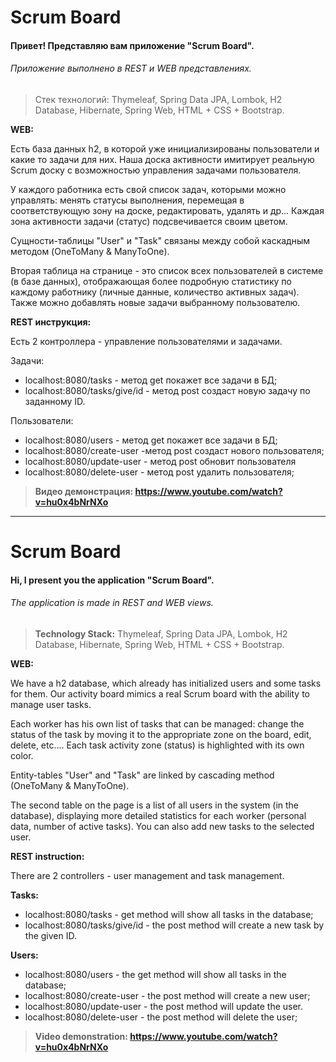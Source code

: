 # Scrum Board
#### Привет! Представляю вам приложение "Scrum Board".

###### Приложение выполнено в REST и WEB представлениях.

> Стек технологий: Thymeleaf, Spring Data JPA, Lombok, H2 Database, Hibernate, Spring Web, HTML + CSS + Bootstrap.

**WEB:**

Есть база данных h2, в которой уже инициализированы пользователи и какие то задачи для них. Наша доска активности имитирует реальную Scrum доску с возможностью управления задачами пользователя.

У каждого работника есть свой список задач, которыми можно управлять: менять статусы выполнения, перемещая в соответствующую зону на доске, редактировать, удалять и др... Каждая зона активности задачи (статус) подсвечивается своим цветом.

Сущности-таблицы "User" и "Task" связаны между собой каскадным методом (OneToMany & ManyToOne).

Вторая таблица на странице - это список всех пользователей в системе (в базе данных), отображающая более подробную статистику по каждому работнику (личные данные, количество активных задач). Также можно добавлять новые задачи выбранному пользователю.

**REST инструкция:**

Есть 2 контроллера - управление пользователями и задачами.

Задачи:
- localhost:8080/tasks - метод get покажет все задачи в БД;
- localhost:8080/tasks/give/id - метод post создаст новую задачу по заданному ID.

Пользователи:
- localhost:8080/users - метод get покажет все задачи в БД;
- localhost:8080/create-user -метод post создаст нового пользователя;
- localhost:8080/update-user - метод post обновит пользователя
- localhost:8080/delete-user - метод post удалить пользователя;

> **Видео демонстрация: https://www.youtube.com/watch?v=hu0x4bNrNXo**

---

# Scrum Board

#### Hi, I present you the application "Scrum Board".

######  The application is made in REST and WEB views.

>  **Technology Stack:** Thymeleaf, Spring Data JPA, Lombok, H2 Database, Hibernate, Spring Web, HTML + CSS + Bootstrap.

**WEB:**

We have a h2 database, which already has initialized users and some tasks for them. Our activity board mimics a real Scrum board with the ability to manage user tasks.

Each worker has his own list of tasks that can be managed: change the status of the task by moving it to the appropriate zone on the board, edit, delete, etc.... Each task activity zone (status) is highlighted with its own color.

Entity-tables "User" and "Task" are linked by cascading method (OneToMany & ManyToOne).

The second table on the page is a list of all users in the system (in the database), displaying more detailed statistics for each worker (personal data, number of active tasks). You can also add new tasks to the selected user.

**REST instruction:**

There are 2 controllers - user management and task management.

**Tasks:**
- localhost:8080/tasks - get method will show all tasks in the database;
- localhost:8080/tasks/give/id - the post method will create a new task by the given ID.

**Users:**
- localhost:8080/users - the get method will show all tasks in the database;
- localhost:8080/create-user - the post method will create a new user;
- localhost:8080/update-user - the post method will update the user.
- localhost:8080/delete-user - the post method will delete the user;

> **Video demonstration: https://www.youtube.com/watch?v=hu0x4bNrNXo**
